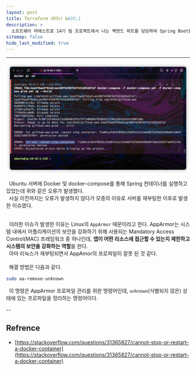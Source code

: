 ```yaml
---
layout: post
title: Terraform 세미나 &#35;1
description: >
  소프트웨어 마에스트로 14기 팀 프로젝트에서 나는 백엔드 파트를 담당하여 Spring Boot를 통한 WAS 개발을 하게 되었다. Ubuntu 서버에 Docker 및 docker-compose를 통해 Spring 컨테이너를 실행하고 있었는데 도중 오류가 발생하여 트러블 슈팅을 기록하고자 해당 게시글을 작성하게 되었다.
sitemap: false
hide_last_modified: true
---
```


---

![Error-Image](../../assets/img/docs/docker-cannot-stop-container1.png)

&nbsp; Ubuntu 서버에 Docker 및 docker-compose를 통해 Spring 컨테이너를 실행하고 있었는데 위와 같은 오류가 발생했다.<br>
&nbsp; 사실 이전까지는 오류가 발생하지 않다가 모종의 이유로 서버를 재부팅한 이후로 발생한 이슈였다.<br><br>

&nbsp; 이러한 이슈가 발생한 이유는 Linux의 `AppArmor` 때문이라고 한다. AppArmor는 시스템 내에서 어플리케이션의 보안을 강화하기 위해 사용되는 Mandatory Access Control(MAC) 프레임워크 중 하나인데, **앱이 어떤 리소스에 접근할 수 있는지 제한하고 시스템의 보안을 강화하는 역할**을 한다.<br>
&nbsp; 아마 리눅스가 재부팅되면서 AppAmor의 프로파일이 잘못 된 것 같다.<br><br>
&nbsp; 해결 방법은 다음과 같다.

```bash
sudo aa-remove-unknown
```

&nbsp; 이 명령은 AppArmor 프로파일 관리를 위한 명령어인데, `unknown`(식별되지 않은) 상태에 있는 프로파일을 정리하는 명령어이다.

--

## Refrence

- [https://stackoverflow.com/questions/31365827/cannot-stop-or-restart-a-docker-container](https://stackoverflow.com/questions/31365827/cannot-stop-or-restart-a-docker-container)
